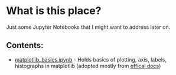 # What is this place?

Just some Jupyter Notebooks that I might want to address later on.

## Contents:

- [matplotlib_basics.ipynb](matplotlib/matplotlib_basics.ipynb) - Holds basics of plotting, axis, labels, histographs in matplotlib (adopted mostly from [offical docs](http://matplotlib.org/users/pyplot_tutorial.html))
